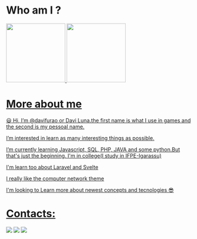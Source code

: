  
 # Who am I ?
 
 <div>
 <a href="https://github.com/davifurao">
 <img height="160em" src="https://github-readme-stats.vercel.app/api/top-langs/?username=davifurao&layout=compact&langs_count=7&theme=dracula"/>
 <img height="160em" src="https://github-readme-stats.vercel.app/api?username=davifurao&show_icons=true&theme=dracula&include_all_commits=true&count_private=true"/>
 </div>
 
 
 # More about me
 
 :smiley: Hi, I’m @davifurao or Davi Luna.the first name is what I use in games and the second is my pessoal name.


   I’m interested in learn as many interesting things as possible.

   I’m currently learning Javascript, SQL, PHP, JAVA and some python.But that's just the beginning. I'm in college(I study in IFPE-Igarassu)
   
   I'm learn too about Laravel and Svelte 
   
   I really like the computer network theme 

   I'm looking to Learn more about newest concepts and tecnologies :sunglasses:
  
  # Contacts:
   
   
  <div>
  <a href="https://www.instagram.com/sdavi738/" target="_blank"><img src="https://img.shields.io/badge/-Instagram-%23E4405F?style=for-the-badge&logo=instagram&logoColor=white" target="_blank"></a>
  <a href = "mailto: Sdavi738@gmail.com"><img src="https://img.shields.io/badge/Gmail-D14836?style=for-the-badge&logo=gmail&logoColor=white" target="_blank"></a>
  <a href="https://www.linkedin.com/in/davi-luna" target="_blank"><img src="https://img.shields.io/badge/-LinkedIn-%230077B5?style=for-the-badge&logo=linkedin&logoColor=white" target="_blank"></a>  
  </div>

<!---
davifurao/davifurao is a ✨ special ✨ repository because its `README.md` (this file) appears on your GitHub profile.
You can click the Preview link to take a look at your changes.
--->
